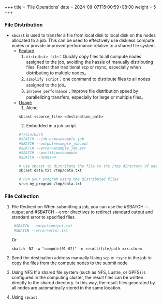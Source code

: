 +++
title = 'File Operations' 
date = 2024-08-07T15:00:59+08:00
weight = 5
+++


### File Distribution

- `sbcast`
    is used to transfer a file from local disk to local disk on the nodes allocated to a job. This can be used to effectively use diskless compute nodes or provide improved performance relative to a shared file system.
  * [Feature]()
    1. `distribute file`：Quickly copy files to all compute nodes assigned to the job, avoiding the hassle of manually distributing files. Faster than traditional scp or rsync, especially when distributing to multiple nodes。
    2. `simplify script`：one command to distribute files to all nodes assigned to the job。
    3. `imrpove performance`：Improve file distribution speed by parallelizing transfers, especially for large or multiple files。
  * [Usage]()
    1. Alone
    ```shell
    sbcast <source_file> <destination_path>
    ```
    2. Embedded in a job script
    ```bash
    #!/bin/bash
    #SBATCH --job-name=example_job
    #SBATCH --output=example_job.out
    #SBATCH --error=example_job.err
    #SBATCH --partition=compute
    #SBATCH --nodes=4

    # Use sbcast to distribute the file to the /tmp directory of each node
    sbcast data.txt /tmp/data.txt

    # Run your program using the distributed files
    srun my_program /tmp/data.txt

    ```
### File Collection
1. File Redirection
   When submitting a job, you can use the #SBATCH --output and #SBATCH --error directives to redirect standard output and standard error to specified files.
   ```bash
    #SBATCH --output=output.txt
    #SBATCH --error=error.txt
    ```
    Or
    ```shell
    sbatch -N2 -w "compute[01-02]" -o result/file/path xxx.slurm
    ```
2. Send the destination address manually
   Using `scp` or `rsync` in the job to copy the files from the compute nodes to the submit node

3. Using NFS 
   If a shared file system (such as NFS, Lustre, or GPFS) is configured in the computing cluster, the result files can be written directly to the shared directory. In this way, the result files generated by all nodes are automatically stored in the same location.

4. Using `sbcast`
